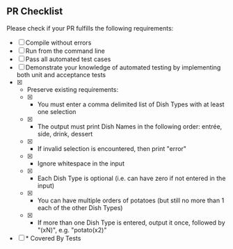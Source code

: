## PR Checklist
Please check if your PR fulfills the following requirements:

- [ ] Compile without errors
- [ ] Run from the command line
- [ ] Pass all automated test cases
- [ ] Demonstrate your knowledge of automated testing by implementing both unit and acceptance tests
- [x] * Preserve existing requirements:
  - [x] * You must enter a comma delimited list of Dish Types with at least one selection
  - [x] * The output must print Dish Names in the following order: entrée, side, drink, dessert
  - [x] * If invalid selection is encountered, then print "error"
  - [x] * Ignore whitespace in the input
  - [x] * Each Dish Type is optional (i.e. can have zero if not entered in the input)
  - [x] * You can have multiple orders of potatoes (but still no more than 1 each of the other Dish Types)
  - [x] * If more than one Dish Type is entered, output it once, followed by "(xN)", e.g. "potato(x2)"
 - [ ] \* Covered By Tests